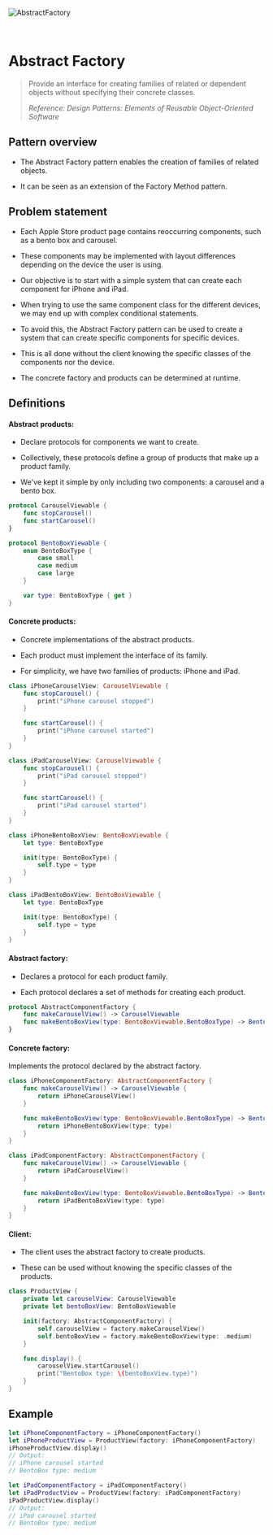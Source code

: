 ![AbstractFactory](https://github.com/user-attachments/assets/b994e2b8-e2c2-4f9a-9ae7-704473dfc240)

<br />

# Abstract Factory

> Provide an interface for creating families of related or dependent objects without specifying their concrete classes.
>
> _Reference: Design Patterns: Elements of Reusable Object-Oriented Software_

## Pattern overview

- The Abstract Factory pattern enables the creation of families of related objects.

- It can be seen as an extension of the Factory Method pattern.

## Problem statement

- Each Apple Store product page contains reoccurring components, such as a bento box and carousel.

- These components may be implemented with layout differences depending on the device the user is using.

- Our objective is to start with a simple system that can create each component for iPhone and iPad.

- When trying to use the same component class for the different devices, we may end up with complex conditional statements.

- To avoid this, the Abstract Factory pattern can be used to create a system that can create specific components for specific devices.

- This is all done without the client knowing the specific classes of the components nor the device.

- The concrete factory and products can be determined at runtime.

## Definitions

#### Abstract products:

- Declare protocols for components we want to create.

- Collectively, these protocols define a group of products that make up a product family.

- We've kept it simple by only including two components: a carousel and a bento box.

```swift
protocol CarouselViewable {
    func stopCarousel()
    func startCarousel()
}

protocol BentoBoxViewable {
    enum BentoBoxType {
        case small
        case medium
        case large
    }

    var type: BentoBoxType { get }
}
```

#### Concrete products:

- Concrete implementations of the abstract products.

- Each product must implement the interface of its family.

- For simplicity, we have two families of products: iPhone and iPad.

```swift
class iPhoneCarouselView: CarouselViewable {
    func stopCarousel() {
        print("iPhone carousel stopped")
    }

    func startCarousel() {
        print("iPhone carousel started")
    }
}

class iPadCarouselView: CarouselViewable {
    func stopCarousel() {
        print("iPad carousel stopped")
    }

    func startCarousel() {
        print("iPad carousel started")
    }
}

class iPhoneBentoBoxView: BentoBoxViewable {
    let type: BentoBoxType

    init(type: BentoBoxType) {
        self.type = type
    }
}

class iPadBentoBoxView: BentoBoxViewable {
    let type: BentoBoxType

    init(type: BentoBoxType) {
        self.type = type
    }
}
```

#### Abstract factory:

- Declares a protocol for each product family.

- Each protocol declares a set of methods for creating each product.

```swift
protocol AbstractComponentFactory {
    func makeCarouselView() -> CarouselViewable
    func makeBentoBoxView(type: BentoBoxViewable.BentoBoxType) -> BentoBoxViewable
}
```

#### Concrete factory:

Implements the protocol declared by the abstract factory.

```swift
class iPhoneComponentFactory: AbstractComponentFactory {
    func makeCarouselView() -> CarouselViewable {
        return iPhoneCarouselView()
    }

    func makeBentoBoxView(type: BentoBoxViewable.BentoBoxType) -> BentoBoxViewable {
        return iPhoneBentoBoxView(type: type)
    }
}

class iPadComponentFactory: AbstractComponentFactory {
    func makeCarouselView() -> CarouselViewable {
        return iPadCarouselView()
    }

    func makeBentoBoxView(type: BentoBoxViewable.BentoBoxType) -> BentoBoxViewable {
        return iPadBentoBoxView(type: type)
    }
}
```

#### Client:

- The client uses the abstract factory to create products.

- These can be used without knowing the specific classes of the products.

```swift
class ProductView {
    private let carouselView: CarouselViewable
    private let bentoBoxView: BentoBoxViewable

    init(factory: AbstractComponentFactory) {
        self.carouselView = factory.makeCarouselView()
        self.bentoBoxView = factory.makeBentoBoxView(type: .medium)
    }

    func display() {
        carouselView.startCarousel()
        print("BentoBox type: \(bentoBoxView.type)")
    }
}
```

## Example

```swift
let iPhoneComponentFactory = iPhoneComponentFactory()
let iPhoneProductView = ProductView(factory: iPhoneComponentFactory)
iPhoneProductView.display()
// Output:
// iPhone carousel started
// BentoBox type: medium

let iPadComponentFactory = iPadComponentFactory()
let iPadProductView = ProductView(factory: iPadComponentFactory)
iPadProductView.display()
// Output:
// iPad carousel started
// BentoBox type: medium
```
